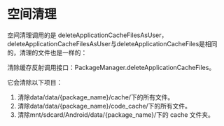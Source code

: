 # 空间清理

空间清理调用的是 deleteApplicationCacheFilesAsUser，deleteApplicationCacheFilesAsUser与deleteApplicationCacheFiles是相同的，清理的文件也是一样的：

清除缓存反射调用接口：PackageManager.deleteApplicationCacheFiles。

它会清除以下项目：

1. 清除data/data/{package_name}/cache/下的所有文件。
2. 清除data/data/{package_name}/code_cache/下的所有文件。
3. 清除mnt/sdcard/Android/data/{package_name}/下的 cache 文件夹。
